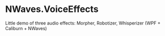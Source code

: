 # NWaves.VoiceEffects
Little demo of three audio effects: Morpher, Robotizer, Whisperizer (WPF + Caliburn + NWaves)
